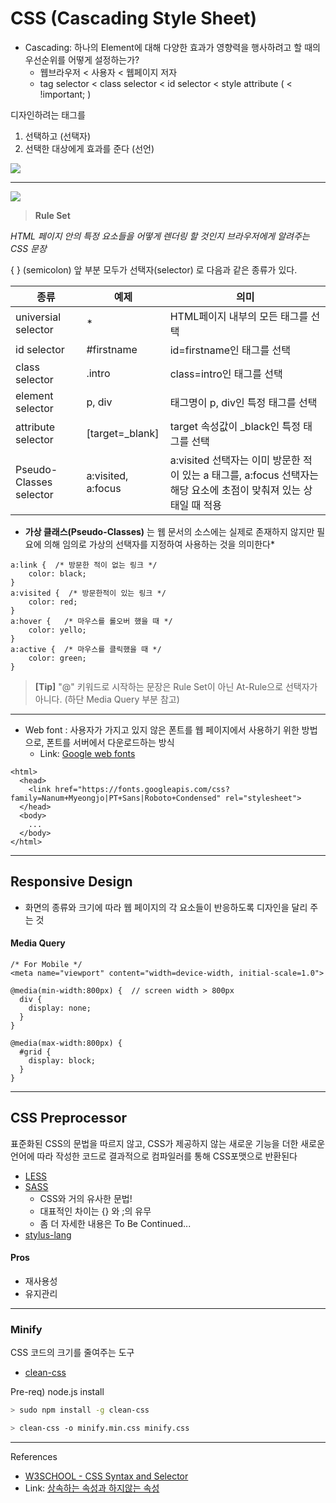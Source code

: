 # CSS (Cascading Style Sheet)

- Cascading: 하나의 Element에 대해 다양한 효과가 영향력을 행사하려고 할 때의 우선순위를 어떻게 설정하는가?
  + 웹브라우저 < 사용자 < 웹페이지 저자
  + tag selector < class selector < id selector < style attribute ( < !important; )

디자인하려는 태그를
1. 선택하고 (선택자)
2. 선택한 대상에게 효과를 준다 (선언)

![](http://www.pxleyes.com/blog/wp-content/uploads/2010/03/css-cheatsheet.png)

---

![](https://www.w3schools.com/css/selector.gif)

> **Rule Set**

*HTML 페이지 안의 특정 요소들을 어떻게 렌더링 할 것인지 브라우저에게 알려주는 CSS 문장*

{ } (semicolon) 앞 부분 모두가 선택자(selector) 로 다음과 같은 종류가 있다.

| 종류 | 예제 | 의미 |
| --- | --- | --- |
| universial selector | * | HTML페이지 내부의 모든 태그를 선택 |
| id selector | #firstname | id=firstname인 태그를 선택 |
| class selector | .intro | class=intro인 태그를 선택
| element selector | p, div | 태그명이 p, div인 특정 태그를 선택 |
| attribute selector | [target=_blank] | target 속성값이 _black인 특정 태그를 선택 |
| Pseudo-Classes selector | a:visited, a:focus | a:visited 선택자는 이미 방문한 적이 있는 a 태그를, a:focus 선택자는 해당 요소에 초점이 맞춰져 있는 상태일 때 적용 |

* **가상 클래스(Pseudo-Classes)** 는 웹 문서의 소스에는 실제로 존재하지 않지만 필요에 의해 임의로 가상의 선택자를 지정하여 사용하는 것을 의미한다*

```
a:link {  /* 방문한 적이 없는 링크 */
    color: black;
}
a:visited {  /* 방문한적이 있는 링크 */
    color: red;
}
a:hover {   /* 마우스를 롤오버 했을 때 */
    color: yello;
}
a:active {  /* 마우스를 클릭했을 때 */
    color: green;
}
```

> **[Tip]** "@" 키워드로 시작하는 문장은 Rule Set이 아닌 At-Rule으로 선택자가 아니다. (하단 Media Query 부분 참고)

---

- Web font : 사용자가 가지고 있지 않은 폰트를 웹 페이지에서 사용하기 위한 방법으로, 폰트를 서버에서 다운로드하는 방식
  + Link: [Google web fonts](https://fonts.google.com/?authuser=1)

```
<html>
  <head>
    <link href="https://fonts.googleapis.com/css?family=Nanum+Myeongjo|PT+Sans|Roboto+Condensed" rel="stylesheet">
  </head>
  <body>
    ...
  </body>
</html>
```


---

## Responsive Design

- 화면의 종류와 크기에 따라 웹 페이지의 각 요소들이 반응하도록 디자인을 달리 주는 것

#### Media Query

```
/* For Mobile */
<meta name="viewport" content="width=device-width, initial-scale=1.0">

@media(min-width:800px) {  // screen width > 800px
  div {
    display: none;
  }
}

@media(max-width:800px) {
  #grid {
    display: block;
  }
}
```

---

## CSS Preprocessor

표준화된 CSS의 문법을 따르지 않고, CSS가 제공하지 않는 새로운 기능을 더한 새로운 언어에 따라 작성한 코드로 결과적으로 컴파일러를 통해 CSS포맷으로 반환된다

- [LESS](http://lesscss.org/)
- [SASS](http://sass-lang.com/)
  + CSS와 거의 유사한 문법!
  + 대표적인 차이는 {} 와 ;의 유무
  + 좀 더 자세한 내용은 To Be Continued...
- [stylus-lang](http://stylus-lang.com/)


#### Pros
- 재사용성
- 유지관리

---

### Minify

CSS 코드의 크기를 줄여주는 도구

- [clean-css](https://github.com/jakubpawlowicz/clean-css)

Pre-req) node.js install

```sh
> sudo npm install -g clean-css
```

```sh
> clean-css -o minify.min.css minify.css
```


---

References

* [W3SCHOOL - CSS Syntax and Selector](https://www.w3schools.com/css/css_syntax.asp)
* Link: [상속하는 속성과 하지않는 속성](https://www.w3.org/TR/CSS21/propidx.html)
